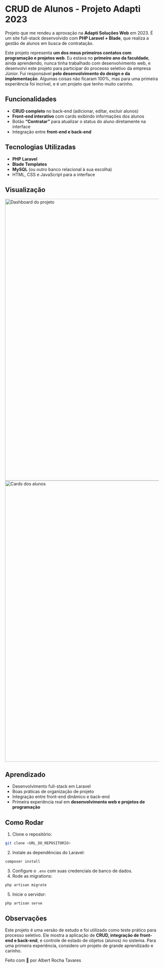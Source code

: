 # CRUD de Alunos - Projeto Adapti 2023

Projeto que me rendeu a aprovação na **Adapti Soluções Web** em 2023. É um site full-stack desenvolvido com **PHP Laravel + Blade**, que realiza a gestão de alunos em busca de contratação.

Este projeto representa **um dos meus primeiros contatos com programação e projetos web**. Eu estava no **primeiro ano da faculdade**, ainda aprendendo, nunca tinha trabalhado com desenvolvimento web, e desenvolvi este projeto para participar do processo seletivo da empresa Júnior. Fui responsável **pelo desenvolvimento do design e da implementação**. Algumas coisas não ficaram 100%, mas para uma primeira experiência foi incrível, e é um projeto que tenho muito carinho.

## Funcionalidades

- **CRUD completo** no back-end (adicionar, editar, excluir alunos)  
- **Front-end interativo** com cards exibindo informações dos alunos  
- Botão **“Contratar”** para atualizar o status do aluno diretamente na interface  
- Integração entre **front-end e back-end**  

## Tecnologias Utilizadas

- **PHP Laravel**  
- **Blade Templates**  
- **MySQL** (ou outro banco relacional à sua escolha)  
- HTML, CSS e JavaScript para a interface  

## Visualização

<img width="1871" height="923" alt="Dashboard do projeto" src="https://github.com/user-attachments/assets/2984080c-5f44-4547-8956-c4460cdfe489" />
<img width="1870" height="921" alt="Cards dos alunos" src="https://github.com/user-attachments/assets/2a1d426a-c208-40fe-b5a0-1160b89426bc" />

## Aprendizado

- Desenvolvimento full-stack em Laravel  
- Boas práticas de organização de projeto  
- Integração entre front-end dinâmico e back-end  
- Primeira experiência real em **desenvolvimento web e projetos de programação**  

## Como Rodar

1. Clone o repositório:  
```bash
git clone <URL_DO_REPOSITORIO>
````

2. Instale as dependências do Laravel:

```bash
composer install
```

3. Configure o `.env` com suas credenciais de banco de dados.
4. Rode as migrations:

```bash
php artisan migrate
```

5. Inicie o servidor:

```bash
php artisan serve
```

## Observações

Este projeto é uma versão de estudo e foi utilizado como teste prático para processo seletivo. Ele mostra a aplicação de **CRUD, integração de front-end e back-end**, e controle de estado de objetos (alunos) no sistema. Para uma primeira experiência, considero um projeto de grande aprendizado e carinho.

Feito com 💜 por Albert Rocha Tavares

